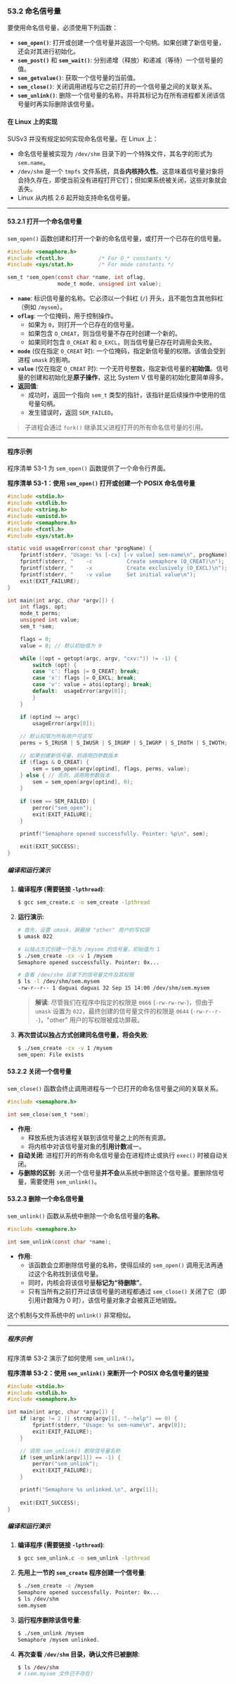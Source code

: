 ### **53.2 命名信号量**

要使用命名信号量，必须使用下列函数：

  * **`sem_open()`**: 打开或创建一个信号量并返回一个句柄。如果创建了新信号量，还会对其进行初始化。
  * **`sem_post()`** 和 **`sem_wait()`**: 分别递增（释放）和递减（等待）一个信号量的值。
  * **`sem_getvalue()`**: 获取一个信号量的当前值。
  * **`sem_close()`**: 关闭调用进程与它之前打开的一个信号量之间的关联关系。
  * **`sem_unlink()`**: 删除一个信号量的名称，并将其标记为在所有进程都关闭该信号量时再实际删除该信号量。

#### **在 Linux 上的实现**

SUSv3 并没有规定如何实现命名信号量。在 Linux 上：

  * 命名信号量被实现为 `/dev/shm` 目录下的一个特殊文件，其名字的形式为 `sem.name`。
  * `/dev/shm` 是一个 `tmpfs` 文件系统，具备**内核持久性**。这意味着信号量对象将会持久存在，即使当前没有进程打开它们；但如果系统被关闭，这些对象就会丢失。
  * Linux 从内核 2.6 起开始支持命名信号量。

-----

#### **53.2.1 打开一个命名信号量**

`sem_open()` 函数创建和打开一个新的命名信号量，或打开一个已存在的信号量。

```c
#include <semaphore.h>
#include <fcntl.h>           /* For O_* constants */
#include <sys/stat.h>        /* For mode constants */

sem_t *sem_open(const char *name, int oflag,
                mode_t mode, unsigned int value);
```

  * **`name`**: 标识信号量的名称。它必须以一个斜杠 (`/`) 开头，且不能包含其他斜杠（例如 `/mysem`）。
  * **`oflag`**: 一个位掩码，用于控制操作。
      * 如果为 `0`，则打开一个已存在的信号量。
      * 如果包含 `O_CREAT`，则当信号量不存在时创建一个新的。
      * 如果同时包含 `O_CREAT` 和 `O_EXCL`，则当信号量已存在时调用会失败。
  * **`mode`** (仅在指定 `O_CREAT` 时): 一个位掩码，指定新信号量的权限。该值会受到进程 `umask` 的影响。
  * **`value`** (仅在指定 `O_CREAT` 时): 一个无符号整数，指定新信号量的**初始值**。信号量的创建和初始化是**原子操作**，这比 System V 信号量的初始化要简单得多。
  * **返回值**:
      * 成功时，返回一个指向 `sem_t` 类型的指针，该指针是后续操作中使用的信号量句柄。
      * 发生错误时，返回 `SEM_FAILED`。

> 子进程会通过 `fork()` 继承其父进程打开的所有命名信号量的引用。

-----

#### **程序示例**

程序清单 53-1 为 `sem_open()` 函数提供了一个命令行界面。

**程序清单 53-1：使用 `sem_open()` 打开或创建一个 POSIX 命名信号量**

```c
#include <stdio.h>
#include <stdlib.h>
#include <string.h>
#include <unistd.h>
#include <semaphore.h>
#include <fcntl.h>
#include <sys/stat.h>

static void usageError(const char *progName) {
    fprintf(stderr, "Usage: %s [-cx] [-v value] sem-name\n", progName);
    fprintf(stderr, "    -c           Create semaphore (O_CREAT)\n");
    fprintf(stderr, "    -x           Create exclusively (O_EXCL)\n");
    fprintf(stderr, "    -v value     Set initial value\n");
    exit(EXIT_FAILURE);
}

int main(int argc, char *argv[]) {
    int flags, opt;
    mode_t perms;
    unsigned int value;
    sem_t *sem;

    flags = 0;
    value = 0; // 默认初始值为 0

    while ((opt = getopt(argc, argv, "cxv:")) != -1) {
        switch (opt) {
        case 'c': flags |= O_CREAT; break;
        case 'x': flags |= O_EXCL; break;
        case 'v': value = atoi(optarg); break;
        default:  usageError(argv[0]);
        }
    }

    if (optind >= argc)
        usageError(argv[0]);
    
    // 默认权限为所有用户可读写
    perms = S_IRUSR | S_IWUSR | S_IRGRP | S_IWGRP | S_IROTH | S_IWOTH; // 0666

    // 如果创建新信号量，则调用四参数版本
    if (flags & O_CREAT) {
        sem = sem_open(argv[optind], flags, perms, value);
    } else { // 否则，调用两参数版本
        sem = sem_open(argv[optind], 0);
    }
    
    if (sem == SEM_FAILED) {
        perror("sem_open");
        exit(EXIT_FAILURE);
    }

    printf("Semaphore opened successfully. Pointer: %p\n", sem);
    
    exit(EXIT_SUCCESS);
}
```

##### **编译和运行演示**

1.  **编译程序 (需要链接 `-lpthread`)**:

    ```bash
    $ gcc sem_create.c -o sem_create -lpthread
    ```

2.  **运行演示**:

    ```bash
    # 首先，设置 umask，屏蔽掉 "other" 用户的写权限
    $ umask 022

    # 以独占方式创建一个名为 /mysem 的信号量，初始值为 1
    $ ./sem_create -cx -v 1 /mysem
    Semaphore opened successfully. Pointer: 0x...

    # 查看 /dev/shm 目录下的信号量文件及其权限
    $ ls -l /dev/shm/sem.mysem
    -rw-r--r-- 1 daguai daguai 32 Sep 15 14:00 /dev/shm/sem.mysem
    ```

    > **解读**: 尽管我们在程序中指定的权限是 `0666` (`-rw-rw-rw-`)，但由于 `umask` 设置为 `022`，最终创建的信号量文件的权限是 `0644` (`-rw-r--r--`)，"other" 用户的写权限被成功屏蔽。

3.  **再次尝试以独占方式创建同名信号量，将会失败**:

    ```bash
    $ ./sem_create -cx -v 1 /mysem
    sem_open: File exists
    ```

#### **53.2.2 关闭一个信号量**

`sem_close()` 函数会终止调用进程与一个已打开的命名信号量之间的关联关系。

```c
#include <semaphore.h>

int sem_close(sem_t *sem);
```

  * **作用**:
      * 释放系统为该进程关联到该信号量之上的所有资源。
      * 将内核中对该信号量对象的**引用计数**减一。
  * **自动关闭**: 进程打开的所有命名信号量会在进程终止或执行 `exec()` 时被自动关闭。
  * **与删除的区别**: 关闭一个信号量**并不会**从系统中删除这个信号量。要删除信号量，需要使用 `sem_unlink()`。

#### **53.2.3 删除一个命名信号量**

`sem_unlink()` 函数从系统中删除一个命名信号量的**名称**。

```c
#include <semaphore.h>

int sem_unlink(const char *name);
```

  * **作用**:
      * 该函数会立即删除信号量的名称，使得后续的 `sem_open()` 调用无法再通过这个名称找到该信号量。
      * 同时，内核会将该信号量**标记为“待删除”**。
      * 只有当所有之前打开过该信号量的进程都通过 `sem_close()` 关闭了它（即引用计数降为 0 时），该信号量对象才会被真正地销毁。

这个机制与文件系统中的 `unlink()` 非常相似。

-----

##### **程序示例**

程序清单 53-2 演示了如何使用 `sem_unlink()`。

**程序清单 53-2：使用 `sem_unlink()` 来断开一个 POSIX 命名信号量的链接**

```c
#include <stdio.h>
#include <stdlib.h>
#include <semaphore.h>

int main(int argc, char *argv[]) {
    if (argc != 2 || strcmp(argv[1], "--help") == 0) {
        fprintf(stderr, "Usage: %s sem-name\n", argv[0]);
        exit(EXIT_FAILURE);
    }

    // 调用 sem_unlink() 删除信号量名称
    if (sem_unlink(argv[1]) == -1) {
        perror("sem_unlink");
        exit(EXIT_FAILURE);
    }

    printf("Semaphore %s unlinked.\n", argv[1]);
    
    exit(EXIT_SUCCESS);
}
```

##### **编译和运行演示**

1.  **编译程序 (需要链接 `-lpthread`)**:
    ```bash
    $ gcc sem_unlink.c -o sem_unlink -lpthread
    ```
2.  **先用上一节的 `sem_create` 程序创建一个信号量**:
    ```bash
    $ ./sem_create -c /mysem
    Semaphore opened successfully. Pointer: 0x...
    $ ls /dev/shm
    sem.mysem
    ```
3.  **运行程序删除该信号量**:
    ```bash
    $ ./sem_unlink /mysem
    Semaphore /mysem unlinked.
    ```
4.  **再次查看 `/dev/shm` 目录，确认文件已被删除**:
    ```bash
    $ ls /dev/shm
    # (sem.mysem 文件已不存在)
    ```